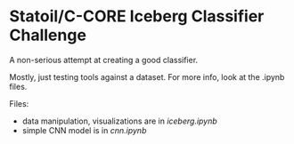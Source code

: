 # Statoil/C-CORE Iceberg Classifier Challenge

A non-serious attempt at creating a good classifier.

Mostly, just testing tools against a dataset. For more info, look at the .ipynb files.

Files:

- data manipulation, visualizations are in *iceberg.ipynb*
- simple CNN model is in *cnn.ipynb*
